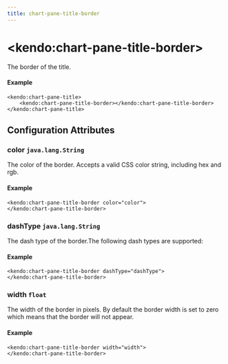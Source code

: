 ```yaml
---
title: chart-pane-title-border
---
```


# \<kendo:chart-pane-title-border\>

The border of the title.

#### Example
    <kendo:chart-pane-title>
        <kendo:chart-pane-title-border></kendo:chart-pane-title-border>
    </kendo:chart-pane-title>

## Configuration Attributes

### color `java.lang.String`

The color of the border. Accepts a valid CSS color string, including hex and rgb.

#### Example
    <kendo:chart-pane-title-border color="color">
    </kendo:chart-pane-title-border>

### dashType `java.lang.String`

The dash type of the border.The following dash types are supported:

#### Example
    <kendo:chart-pane-title-border dashType="dashType">
    </kendo:chart-pane-title-border>

### width `float`

The width of the border in pixels. By default the border width is set to zero which means that the border will not appear.

#### Example
    <kendo:chart-pane-title-border width="width">
    </kendo:chart-pane-title-border>

